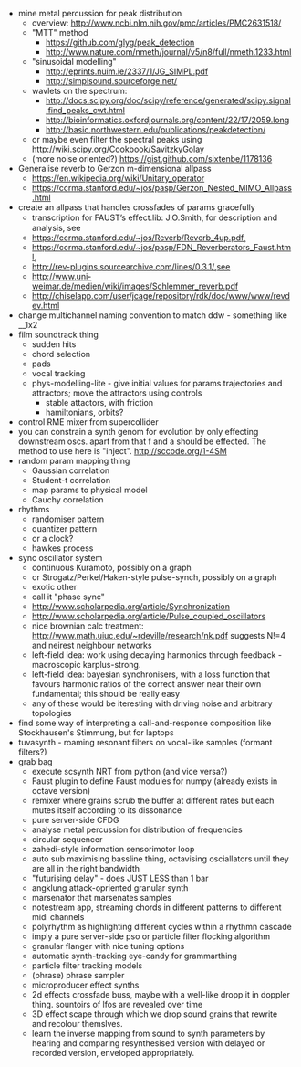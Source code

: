 * mine metal percussion for peak distribution
  * overview: http://www.ncbi.nlm.nih.gov/pmc/articles/PMC2631518/
  * "MTT" method
    * https://github.com/glyg/peak_detection
    * http://www.nature.com/nmeth/journal/v5/n8/full/nmeth.1233.html
  * "sinusoidal modelling"
    * http://eprints.nuim.ie/2337/1/JG_SIMPL.pdf
    * http://simplsound.sourceforge.net/
  * wavlets on the spectrum:
    * http://docs.scipy.org/doc/scipy/reference/generated/scipy.signal.find_peaks_cwt.html
    * http://bioinformatics.oxfordjournals.org/content/22/17/2059.long
    * http://basic.northwestern.edu/publications/peakdetection/
  * or maybe even filter the spectral peaks using http://wiki.scipy.org/Cookbook/SavitzkyGolay
  * (more noise oriented?) https://gist.github.com/sixtenbe/1178136
* Generalise reverb to Gerzon m-dimensional allpass 
  * https://en.wikipedia.org/wiki/Unitary_operator
  * https://ccrma.stanford.edu/~jos/pasp/Gerzon_Nested_MIMO_Allpass.html
* create an allpass that handles crossfades of params gracefully
  * transcription for FAUST’s eﬀect.lib: J.O.Smith, for description and analysis, see
  * https://ccrma.stanford.edu/~jos/Reverb/Reverb_4up.pdf¸
  * https://ccrma.stanford.edu/~jos/pasp/FDN_Reverberators_Faust.html¸
  * http://rev-plugins.sourcearchive.com/lines/0.3.1/¸see
  * http://www.uni-weimar.de/medien/wiki/images/Schlemmer_reverb.pdf
  * http://chiselapp.com/user/jcage/repository/rdk/doc/www/www/revdev.html
* change multichannel naming convention to match ddw - something like __1x2
* film soundtrack thing
  * sudden hits
  * chord selection
  * pads
  * vocal tracking
  * phys-modelling-lite - give initial values for params trajectories and attractors; move the attractors using controls
    * stable attactors, with friction
    * hamiltonians, orbits?
* control RME mixer from supercollider
* you can constrain a synth genom for evolution by only effecting downstream oscs. apart from that f and a should be effected. The method to use here is "inject".  http://sccode.org/1-4SM
* random param mapping thing
  * Gaussian correlation
  * Student-t correlation
  * map params to physical model
  * Cauchy correlation
* rhythms
  * randomiser pattern
  * quantizer pattern
  * or a clock?
  * hawkes process
* sync oscillator system
  * continuous Kuramoto, possibly on a graph
  * or Strogatz/Perkel/Haken-style pulse-synch, possibly on a graph
  * exotic other
  * call it "phase sync"
  * http://www.scholarpedia.org/article/Synchronization
  * http://www.scholarpedia.org/article/Pulse_coupled_oscillators
  * nice brownian calc treatment: http://www.math.uiuc.edu/~rdeville/research/nk.pdf suggests N!=4 and neirest neighbour networks
  * left-field idea: work using decaying harmonics through feedback - macroscopic karplus-strong.
  * left-field idea: bayesian synchronisers, with a loss function that favours harmonic ratios of the correct answer near their own fundamental; this should be really easy
  * any of these would be iteresting with driving noise and arbitrary topologies
* find some way of interpreting a call-and-response composition like Stockhausen's Stimmung, but for laptops
* tuvasynth - roaming resonant filters on vocal-like samples (formant filters?)
* grab bag
  * execute scsynth NRT from python (and vice versa?)
  * Faust plugin to define Faust modules for numpy (already exists in octave version)
  * remixer where grains scrub the buffer at different rates but each mutes itself according to its dissonance
  * pure server-side CFDG
  * analyse metal percussion for distribution of frequencies
  * circular sequencer
  * zahedi-style information sensorimotor loop
  * auto sub maximising bassline thing, octavising osciallators until they are all in the right bandwidth
  * "futurising delay" - does JUST LESS than 1 bar
  * angklung attack-opriented granular synth
  * marsenator that marsenates samples
  * notestream app, streaming chords in different patterns to different midi channels
  * polyrhythm as highlighting different cycles within a rhythmn cascade
  * imply a pure server-side pso or particle filter flocking algorithm
  * granular flanger with nice tuning options
  * automatic synth-tracking eye-candy for grammarthing
  * particle filter tracking models
  * (phrase) phrase sampler
  * microproducer effect synths
  * 2d effects crossfade buss, maybe with a well-like dropp it in doppler thing. sountoirs of lfos are revealed over time
  * 3D effect scape through which we drop sound grains that rewrite and recolour themslves.
  * learn the inverse mapping from sound to synth parameters by hearing and comparing resynthesised version with delayed or recorded version, enveloped appropriately.
